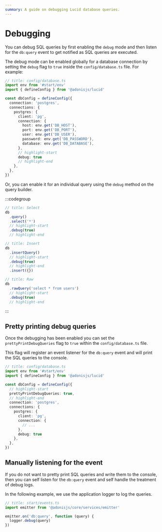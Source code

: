 ```yaml
---
summary: A guide on debugging Lucid database queries.
---
```


# Debugging

You can debug SQL queries by first enabling the `debug` mode and then listen for the `db:query` event to get notified as SQL queries are executed.

The debug mode can be enabled globally for a database connection by setting  the `debug` flag to `true` inside the `config/database.ts` file. For example:

```ts
// title: config/database.ts
import env from '#start/env'
import { defineConfig } from '@adonisjs/lucid'

const dbConfig = defineConfig({
  connection: 'postgres',
  connections: {
    postgres: {
      client: 'pg',
      connection: {
        host: env.get('DB_HOST'),
        port: env.get('DB_PORT'),
        user: env.get('DB_USER'),
        password: env.get('DB_PASSWORD'),
        database: env.get('DB_DATABASE'),
      },
      // highlight-start
      debug: true
      // highlight-end
    },
  },
})
```

Or, you can enable it for an individual query using the `debug` method on the query builder.

:::codegroup

```ts
// title: Select
db
  .query()
  .select('*')
  // highlight-start
  .debug(true)
  // highlight-end
```

```ts
// title: Insert
db
  .insertQuery()
  // highlight-start
  .debug(true)
  // highlight-end
  .insert({})
```

```ts
// title: Raw
db
  .rawQuery('select * from users')
  // highlight-start
  .debug(true)
  // highlight-end
```

:::

## Pretty printing debug queries
Once the debugging has been enabled you can set the `prettyPrintDebugQueries` flag to `true` within the `config/database.ts` file.

This flag will register an event listener for the `db:query` event and will print the SQL queries to the console.

```ts
// title: config/database.ts
import env from '#start/env'
import { defineConfig } from '@adonisjs/lucid'

const dbConfig = defineConfig({
  // highlight-start
  prettyPrintDebugQueries: true,
  // highlight-end
  connection: 'postgres',
  connections: {
    postgres: {
      client: 'pg',
      connection: {
        // ...
      },
      debug: true
    },
  },
})
```

## Manually listening for the event
If you do not want to pretty print SQL queries and write them to the console, then you can self listen for the `db:query` event and self handle the treatment of debug logs.

In the following example, we use the application logger to log the queries.

```ts
// title: start/events.ts
import emitter from '@adonisjs/core/services/emitter'

emitter.on('db:query', function (query) {
  logger.debug(query)
})
```
